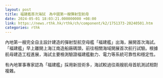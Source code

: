 ```yaml
---
layout: post
title: 福建艦首次海試　為中國第一艘彈射型航母
date: 2024-05-01 18:03:21.000000000 +08:00
link: https://news.rthk.hk/rthk/ch/component/k2/1751373-20240501.htm
categories: rthk
---
```


內地第一艘完全自主設計建造的彈射型航空母艦「福建艦」出海，展開首次海試。「福建艦」早上離開上海江南造船廠碼頭，前往相關海域開展首次航行試驗。根據航母建造工程進展，海試主要檢測驗證福建艦動力、電力等系統可靠性和穩定性。

有內地軍事專家認為「福建艦」採用新技術多，海試較過往兩艘航母首航測試相對複雜。
